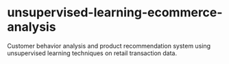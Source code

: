 # unsupervised-learning-ecommerce-analysis
 Customer behavior analysis and product recommendation system using unsupervised learning techniques on retail transaction data.
